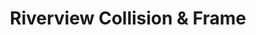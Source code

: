 ---
title: "Riverview Collision & Frame"
url: /saluda/riverview-collision-and-frame/
shop: car repair
---